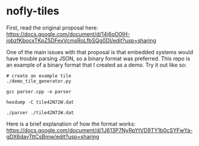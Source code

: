 nofly-tiles
===========

First, read the original proposal here:  
https://docs.google.com/document/d/14j6oO0IH-jobzfKbocxTKpZ5DFexVcmsRoLfbSQg0DI/edit?usp=sharing

One of the main issues with that proposal is that embedded systems would have trouble parsing JSON, so a binary format was preferred. This repo is an example of a binary format that I created as a demo. Try it out like so:

```
# create an example tile
./demo_tile_generator.py

gcc parser.cpp -o parser

hexdump -C tile42N72W.dat

./parser ./tile42N72W.dat
```

Here is a brief explanation of how the format works:
https://docs.google.com/document/d/1J613P7NyRpYtVD9TY1b0cSYFwYa-gDX6dayTttCsBmw/edit?usp=sharing
